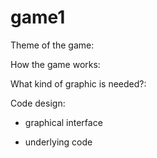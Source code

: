 # game1
Theme of the game:

How the game works:

What kind of graphic is needed?:

Code design:
  - graphical interface
  
  - underlying code
